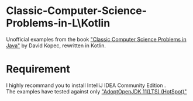 # Classic-Computer-Science-Problems-in-L\Kotlin
Unofficial examples from the book ["Classic Computer Science Problems in Java"](https://www.manning.com/books/classic-computer-science-problems-in-java?a_aid=oaksnow&a_bid=6430148a)
by David Kopec, rewritten in Kotlin.

# Requirement
I highly recommand you to install IntelliJ IDEA Community Edition .
</br>
The examples have tested against only ["AdoptOpenJDK 11(LTS) (HotSpot)"](https://adoptopenjdk.net/)
